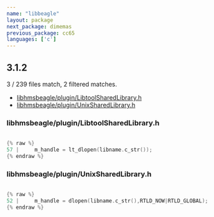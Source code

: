 ```yaml
---
name: "libbeagle"
layout: package
next_package: dimemas
previous_package: cc65
languages: ['c']
---
```

## 3.1.2
3 / 239 files match, 2 filtered matches.

 - [libhmsbeagle/plugin/LibtoolSharedLibrary.h](#libhmsbeaglepluginlibtoolsharedlibraryh)
 - [libhmsbeagle/plugin/UnixSharedLibrary.h](#libhmsbeaglepluginunixsharedlibraryh)

### libhmsbeagle/plugin/LibtoolSharedLibrary.h

```c

{% raw %}
57 |     m_handle = lt_dlopen(libname.c_str());
{% endraw %}

```
### libhmsbeagle/plugin/UnixSharedLibrary.h

```c

{% raw %}
52 |     m_handle = dlopen(libname.c_str(),RTLD_NOW|RTLD_GLOBAL);
{% endraw %}

```